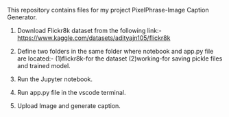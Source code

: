This repository contains files for my project PixelPhrase-Image Caption Generator.

1. Download Flickr8k dataset from the following link:-
   https://www.kaggle.com/datasets/adityajn105/flickr8k

2. Define two folders in the same folder where notebook and app.py file are located:-
   (1)flickr8k-for the dataset
   (2)working-for saving pickle files and trained model.

3. Run the Jupyter notebook.
4. Run app.py file in the vscode terminal.
5. Upload Image and generate caption.
